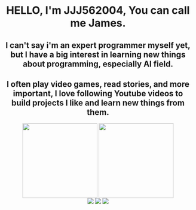 <div align = "center" style = "text-algin: center;">
    <h1>HELLO, I'm JJJ562004, You can call me James.</h1>
    <h2>I can't say i'm an expert programmer myself yet, but I have a big interest in learning new things about programming, especially AI field.</h2>
    <h2>I often play video games, read stories, and more important, I love following Youtube videos to build projects I like and learn new things from them.</h2>

<div style = "text-align:center;>
    <a href="https://github.com/anuraghazra/github-readme-stats">
    <img height=200 align="center" src="https://github-readme-stats.vercel.app/api?username=JJJ562004&theme=tokyonight" />
    </a>
    <a style = "text-align: center;" href="https://github.com/anuraghazra/convoychat">
    <img height=200 align="center" src="https://github-readme-stats.vercel.app/api/top-langs?username=JJJ562004&layout=compact&theme=tokyonight&langs_count=8" />
    </a>  
  
<div align = "center"">
<img src = "https://github.com/user-attachments/assets/e84d38f2-8556-4b85-879b-ecb43b145813"/>
<img src = "https://github.com/user-attachments/assets/90cbe9f9-bc41-46ed-b7dc-bf21ff11f73d"/>
<img src = "https://github.com/user-attachments/assets/6b2df436-9ac1-482c-859c-33547881edab"/>
</div>

